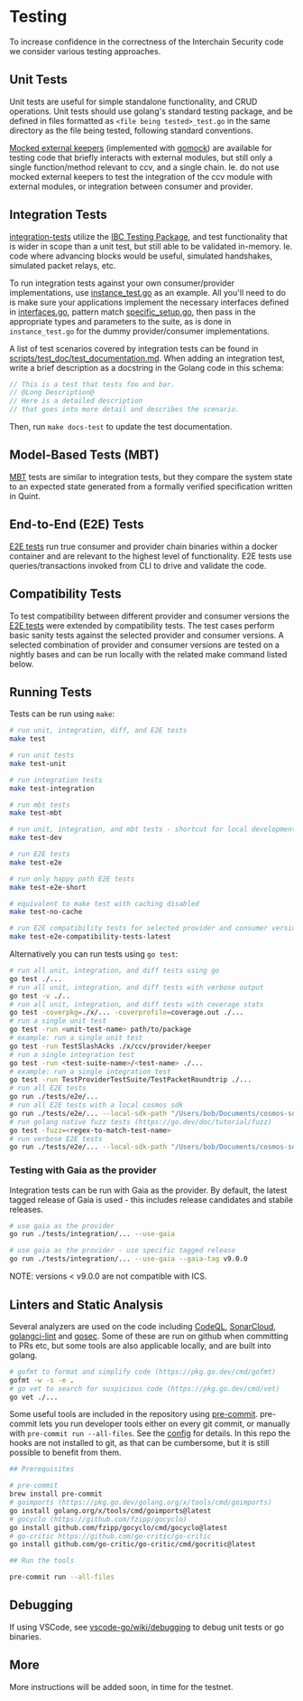 # Testing

To increase confidence in the correctness of the Interchain Security code we consider various testing approaches.

## Unit Tests

Unit tests are useful for simple standalone functionality, and CRUD operations. Unit tests should use golang's standard testing package, and be defined in files formatted as ```<file being tested>_test.go``` in the same directory as the file being tested, following standard conventions.

[Mocked external keepers](testutil/keeper/mocks.go) (implemented with [gomock](https://github.com/golang/mock)) are available for testing code that briefly interacts with external modules, but still only a single function/method relevant to ccv, and a single chain. Ie. do not use mocked external keepers to test the integration of the ccv module with external modules, or integration between consumer and provider.

## Integration Tests

[integration-tests](tests/integration/) utilize the [IBC Testing Package](https://github.com/cosmos/ibc-go/tree/main/testing), and test functionality that is wider in scope than a unit test, but still able to be validated in-memory. Ie. code where advancing blocks would be useful, simulated handshakes, simulated packet relays, etc.

To run integration tests against your own consumer/provider implementations, use [instance_test.go](tests/integration/instance_test.go) as an example. All you'll need to do is make sure your applications implement the necessary interfaces defined in [interfaces.go](testutil/integration/interfaces.go), pattern match [specific_setup.go](testutil/ibc_testing/specific_setup.go), then pass in the appropriate types and parameters to the suite, as is done in `instance_test.go` for the dummy provider/consumer implementations.

A list of test scenarios covered by integration tests can be found in [scripts/test_doc/test_documentation.md](scripts/test_doc/test_documentation.md).
When adding an integration test, write a brief description as a docstring in the Golang code in this schema:

```go
// This is a test that tests foo and bar.
// @Long Description@
// Here is a detailed description
// that goes into more detail and describes the scenario.
```

Then, run `make docs-test` to update the test documentation.

## Model-Based Tests (MBT)

[MBT](tests/mbt/) tests are similar to integration tests, but they compare the system state to an expected state generated from a formally verified specification written in Quint.

## End-to-End (E2E) Tests

[E2E tests](tests/e2e/) run true consumer and provider chain binaries within a docker container and are relevant to the highest level of functionality. E2E tests use queries/transactions invoked from CLI to drive and validate the code.

## Compatibility Tests

To test compatibility between different provider and consumer versions the [E2E tests](tests/e2e/) were extended by compatibility tests. The test cases perform basic sanity tests against the selected provider and consumer versions. A selected combination of provider and consumer versions are tested on a nightly bases and can be run locally with the
related make command listed below.

## Running Tests
Tests can be run using `make`:

```bash
# run unit, integration, diff, and E2E tests
make test

# run unit tests
make test-unit

# run integration tests
make test-integration

# run mbt tests
make test-mbt

# run unit, integration, and mbt tests - shortcut for local development
make test-dev

# run E2E tests
make test-e2e

# run only happy path E2E tests
make test-e2e-short

# equivalent to make test with caching disabled
make test-no-cache

# run E2E compatibility tests for selected provider and consumer versions
make test-e2e-compatibility-tests-latest
```

Alternatively you can run tests using `go test`:
```bash
# run all unit, integration, and diff tests using go
go test ./...
# run all unit, integration, and diff tests with verbose output
go test -v ./..
# run all unit, integration, and diff tests with coverage stats
go test -coverpkg=./x/... -coverprofile=coverage.out ./...
# run a single unit test
go test -run <unit-test-name> path/to/package
# example: run a single unit test
go test -run TestSlashAcks ./x/ccv/provider/keeper
# run a single integration test
go test -run <test-suite-name>/<test-name> ./...
# example: run a single integration test
go test -run TestProviderTestSuite/TestPacketRoundtrip ./...
# run all E2E tests
go run ./tests/e2e/...
# run all E2E tests with a local cosmos sdk
go run ./tests/e2e/... --local-sdk-path "/Users/bob/Documents/cosmos-sdk/"
# run golang native fuzz tests (https://go.dev/doc/tutorial/fuzz)
go test -fuzz=<regex-to-match-test-name>
# run verbose E2E tests
go run ./tests/e2e/... --local-sdk-path "/Users/bob/Documents/cosmos-sdk/" --verbose
```

### Testing with Gaia as the provider

Integration tests can be run with Gaia as the provider.
By default, the latest tagged release of Gaia is used - this includes release candidates and stabile releases.

```bash
# use gaia as the provider
go run ./tests/integration/... --use-gaia

# use gaia as the provider - use specific tagged release
go run ./tests/integration/... --use-gaia --gaia-tag v9.0.0
```

NOTE: versions < v9.0.0 are not compatible with ICS.

## Linters and Static Analysis

Several analyzers are used on the code including [CodeQL](https://codeql.github.com/), [SonarCloud](https://sonarcloud.io/), [golangci-lint](https://golangci-lint.run/) and [gosec](https://github.com/securego/gosec). Some of these are run on github when committing to PRs etc, but some tools are also applicable locally, and are built into golang.

```bash
# gofmt to format and simplify code (https://pkg.go.dev/cmd/gofmt)
gofmt -w -s -e .
# go vet to search for suspicious code (https://pkg.go.dev/cmd/vet)
go vet ./...
```

Some useful tools are included in the repository using [pre-commit](https://pre-commit.com/hooks.html). pre-commit lets you run developer tools either on every git commit, or manually with `pre-commit run --all-files`. See the [config](.pre-commit-config.yaml) for details. In this repo the hooks are not installed to git, as that can be cumbersome, but it is still possible to benefit from them.

```bash
## Prerequisites

# pre-commit
brew install pre-commit
# goimports (https://pkg.go.dev/golang.org/x/tools/cmd/goimports)
go install golang.org/x/tools/cmd/goimports@latest
# gocyclo (https://github.com/fzipp/gocyclo)
go install github.com/fzipp/gocyclo/cmd/gocyclo@latest
# go-critic https://github.com/go-critic/go-critic
go install github.com/go-critic/go-critic/cmd/gocritic@latest

## Run the tools

pre-commit run --all-files
```

## Debugging

If using VSCode, see [vscode-go/wiki/debugging](https://github.com/golang/vscode-go/wiki/debugging) to debug unit tests or go binaries.

## More

More instructions will be added soon, in time for the testnet.

